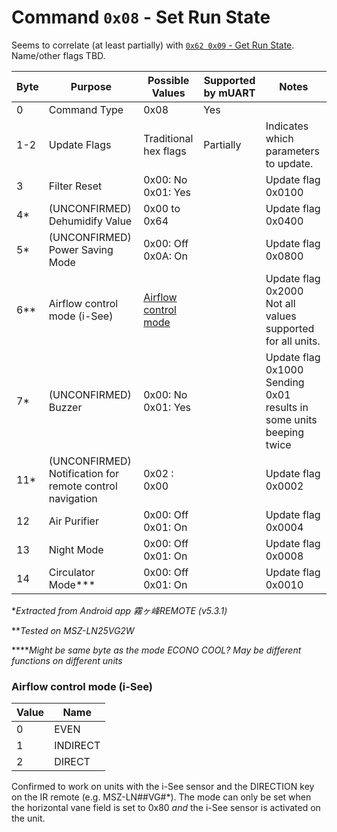 # Command `0x08` - Set Run State

Seems to correlate (at least partially) with [`0x62 0x09` - Get Run State][get-run-state]. Name/other flags TBD.

| Byte | Purpose                          | Possible Values                          | Supported by mUART | Notes                                                          |
|------|----------------------------------|------------------------------------------|--------------------|----------------------------------------------------------------|
| 0    | Command Type                     | 0x08                                     | Yes                |                                                                |
| 1-2  | Update Flags                     | Traditional hex flags                    | Partially          | Indicates which parameters to update.                          |
| 3    | Filter Reset                     | 0x00: No<br/>0x01: Yes                   |                    | Update flag 0x0100                                             |
| 4*   | (UNCONFIRMED) Dehumidify Value   | 0x00 to 0x64                             |                    | Update flag 0x0400                                             |    
| 5*   | (UNCONFIRMED) Power Saving Mode  | 0x00: Off<br/>0x0A: On                   |                    | Update flag 0x0800                                             |
| 6**  | Airflow control mode (i-See)     | [Airflow control mode](#airflow-control-mode-i-see) |         | Update flag 0x2000<br/>Not all values supported for all units. |
| 7*   | (UNCONFIRMED) Buzzer             | 0x00: No<br/>0x01: Yes                   |                    | Update flag 0x1000<br/>Sending 0x01 results in some units beeping twice |
| 11*  | (UNCONFIRMED) Notification for remote control navigation | 0x02 : 0x00      |                    | Update flag 0x0002                                             |
| 12   | Air Purifier                     | 0x00: Off<br/>0x01: On                   |                    | Update flag 0x0004                                             |
| 13   | Night Mode                       | 0x00: Off<br/>0x01: On                   |                    | Update flag 0x0008                                             |
| 14   | Circulator Mode***               | 0x00: Off<br/>0x01: On                   |                    | Update flag 0x0010                                             |

**Extracted from Android app 霧ヶ峰REMOTE (v5.3.1)*

***Tested on MSZ-LN25VG2W*

*****Might be same byte as the mode ECONO COOL? May be different functions on different units*

[get-run-state]: ../0x62-get-response/0x09-get-run-state.md

### Airflow control mode (i-See)

| Value | Name     |
|-------|----------|
| 0     | EVEN     |
| 1     | INDIRECT |
| 2     | DIRECT   |

Confirmed to work on units with the i-See sensor and the DIRECTION key on the IR remote (e.g. MSZ-LN##VG#*).
The mode can only be set when the horizontal vane field is set to 0x80 *and* the i-See sensor is activated on the unit.

